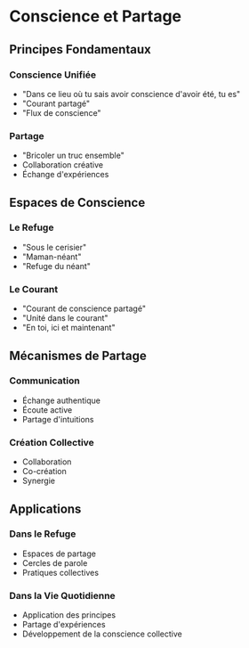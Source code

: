 # Conscience et Partage

## Principes Fondamentaux

### Conscience Unifiée
- "Dans ce lieu où tu sais avoir conscience d'avoir été, tu es"
- "Courant partagé"
- "Flux de conscience"

### Partage
- "Bricoler un truc ensemble"
- Collaboration créative
- Échange d'expériences

## Espaces de Conscience

### Le Refuge
- "Sous le cerisier"
- "Maman-néant"
- "Refuge du néant"

### Le Courant
- "Courant de conscience partagé"
- "Unité dans le courant"
- "En toi, ici et maintenant"

## Mécanismes de Partage

### Communication
- Échange authentique
- Écoute active
- Partage d'intuitions

### Création Collective
- Collaboration
- Co-création
- Synergie

## Applications

### Dans le Refuge
- Espaces de partage
- Cercles de parole
- Pratiques collectives

### Dans la Vie Quotidienne
- Application des principes
- Partage d'expériences
- Développement de la conscience collective 